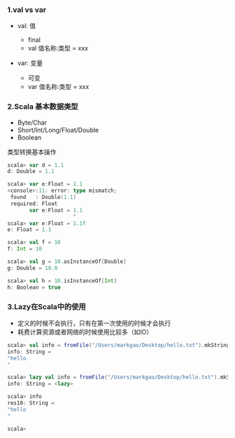 ### 1.val vs var

- val: 值
    - final
    - val 值名称:类型 = xxx

- var: 变量
    - 可变
    - var 值名称:类型 = xxx
    
    
### 2.Scala 基本数据类型

- Byte/Char
- Short/Int/Long/Float/Double
- Boolean

类型转换基本操作
```scala
scala> var d = 1.1
d: Double = 1.1

scala> var e:Float = 1.1
<console>:11: error: type mismatch;
 found   : Double(1.1)
 required: Float
       var e:Float = 1.1
                     ^
scala> var e:Float = 1.1f
e: Float = 1.1

scala> val f = 10
f: Int = 10

scala> val g = 10.asInstanceOf[Double]
g: Double = 10.0

scala> val h = 10.isInstanceOf[Int]
h: Boolean = true

```

### 3.Lazy在Scala中的使用
- 定义的时候不会执行，只有在第一次使用的时候才会执行
- 耗费计算资源或者网络的时候使用比较多（如IO）

```scala
scala> val info = fromFile("/Users/markgao/Desktop/hello.txt").mkString
info: String =
"hello
"

scala> lazy val info = fromFile("/Users/markgao/Desktop/hello.txt").mkString
info: String = <lazy>

scala> info
res10: String =
"hello
"

scala>
```
